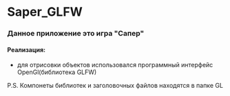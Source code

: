 # Saper_GLFW
### Данное приложение это игра "Сапер"
#### Реализация:
- для отрисовки объектов использовался программный интерфейс OpenGl(библиотека GLFW)

P.S. Компонеты библиотек и заголовочных файлов находятся в папке GL
